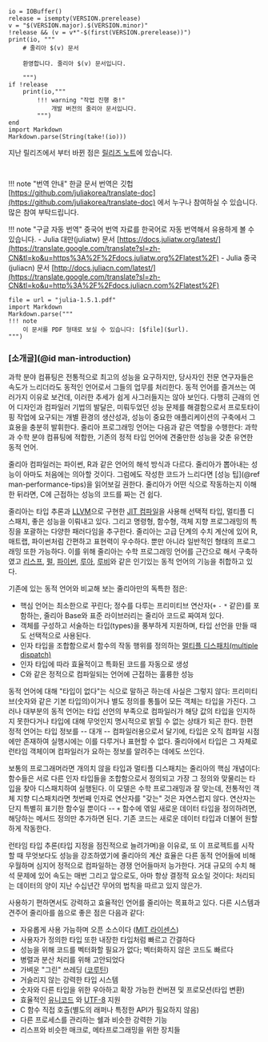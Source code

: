 ```@eval
io = IOBuffer()
release = isempty(VERSION.prerelease)
v = "$(VERSION.major).$(VERSION.minor)"
!release && (v = v*"-$(first(VERSION.prerelease))")
print(io, """
    # 줄리아 $(v) 문서

    환영합니다. 줄리아 $(v) 문서입니다.

    """)
if !release
    print(io,"""
        !!! warning "작업 진행 중!"
            개발 버전의 줄리아 문서입니다.
        """)
end
import Markdown
Markdown.parse(String(take!(io)))
```

지난 릴리즈에서 부터 바뀐 점은 [릴리즈 노트](NEWS.md)에 있습니다.

` `

!!! note "번역 안내"
    한글 문서 번역은 깃헙 [https://github.com/juliakorea/translate-doc](https://github.com/juliakorea/translate-doc) 에서 누구나 참여하실 수 있습니다.
    많은 참여 부탁드립니다.

!!! note "구글 자동 번역"
    중국어 번역 자료를 한국어로 자동 번역해서 유용하게 볼 수 있습니다.
    - Julia 대만(juliatw) 문서 [https://docs.juliatw.org/latest/](https://translate.google.com/translate?sl=zh-CN&tl=ko&u=https%3A%2F%2Fdocs.juliatw.org%2Flatest%2F)
    - Julia 중국(juliacn) 문서 [http://docs.juliacn.com/latest/](https://translate.google.com/translate?sl=zh-CN&tl=ko&u=http%3A%2F%2Fdocs.juliacn.com%2Flatest%2F)

```@eval
file = url = "julia-1.5.1.pdf"
import Markdown
Markdown.parse("""
!!! note
    이 문서를 PDF 형태로 보실 수 있습니다: [$file]($url).
""")
```

### [소개글](@id man-introduction)

과학 분야 컴퓨팅은 전통적으로 최고의 성능을 요구하지만, 당사자인 전문 연구자들은 속도가 느리더라도 동적인 언어로서 그들의 업무를 처리한다.
동적 언어를 즐겨쓰는 여러가지 이유로 보건데, 이러한 추세가 쉽게 사그러들지는 않아 보인다.
다행히 근래의 언어 디자인과 컴파일러 기법의 발달은, 미뤄두었던 성능 문제를 해결함으로서
프로토타이핑 작업에 요구되는 개별 환경의 생산성과, 성능이 중요한 애플리케이션의 구축에서 그 효용을 충분히 발휘한다.
줄리아 프로그래밍 언어는 다음과 같은 역할을 수행한다: 과학과 수학 분야 컴퓨팅에 적합한, 기존의 정적 타입 언어에 견줄만한 성능을 갖춘 유연한 동적 언어.

줄리아 컴파일러는 파이썬, R과 같은 언어의 해석 방식과 다르다. 줄리아가 뽑아내는 성능이 아마도 처음에는 의아할 것이다.
그럼에도 작성한 코드가 느리다면 [성능 팁](@ref man-performance-tips)을 읽어보길 권한다.
줄리아가 어떤 식으로 작동하는지 이해한 뒤라면, C에 근접하는 성능의 코드를 짜는 건 쉽다.

줄리아는 타입 추론과 [LLVM](https://ko.wikipedia.org/wiki/LLVM)으로 구현한 [JIT 컴파일](https://ko.wikipedia.org/wiki/JIT_%EC%BB%B4%ED%8C%8C%EC%9D%BC)을 사용해
선택적 타입, 멀티플 디스패치, 좋은 성능을 이뤄내고 있다. 그리고 명령형, 함수형, 객체 지향 프로그래밍의 특징을 포괄하는 다양한 패러다임을 추구한다.
줄리아는 고급 단계의 수치 계산에 있어 R, 매트랩, 파이썬처럼 간편하고 표현력이 우수하다.
뿐만 아니라 일반적인 형태의 프로그래밍 또한 가능하다. 이를 위해 줄리아는 수학 프로그래밍 언어를 근간으로 해서 구축하였고
[리스프](https://ko.wikipedia.org/wiki/%EB%A6%AC%EC%8A%A4%ED%94%84), [펄](https://ko.wikipedia.org/wiki/%ED%8E%84),
[파이썬](https://ko.wikipedia.org/wiki/%ED%8C%8C%EC%9D%B4%EC%8D%AC), [루아](https://ko.wikipedia.org/wiki/%EB%A3%A8%EC%95%84_(%ED%94%84%EB%A1%9C%EA%B7%B8%EB%9E%98%EB%B0%8D_%EC%96%B8%EC%96%B4)),
[루비](https://ko.wikipedia.org/wiki/%EB%A3%A8%EB%B9%84_(%ED%94%84%EB%A1%9C%EA%B7%B8%EB%9E%98%EB%B0%8D_%EC%96%B8%EC%96%B4))와 같은 인기있는 동적 언어의 기능을 취합하고 있다.

기존에 있는 동적 언어와 비교해 보는 줄리아만의 독특한 점은:

  * 핵심 언어는 최소한으로 꾸린다; 정수를 다루는 프리미티브 연산자(`+` `-` `*` 같은)를 포함하는, 줄리아 Base와 표준 라이브러리는 줄리아 코드로 짜여져 있다.
  * 객체를 구성하고 서술하는 타입(types)을 풍부하게 지원하며, 타입 선언을 만들 때도 선택적으로 사용된다.
  * 인자 타입을 조합함으로서 함수의 작동 행위를 정의하는 [멀티플 디스패치(multiple dispatch)](https://en.wikipedia.org/wiki/Multiple_dispatch)
  * 인자 타입에 따라 효율적이고 특화된 코드를 자동으로 생성
  * C와 같은 정적으로 컴파일되는 언어에 근접하는 훌륭한 성능

동적 언어에 대해 "타입이 없다"는 식으로 말하곤 하는데 사실은 그렇지 않다: 프리미티브(숫자와 같은 기본 타입의)이거나 별도 정의를 통틀어 모든 객체는 타입을 가진다.
그러나 대부분의 동적 언어는 타입 선언의 부족으로 컴파일러가 해당 값의 타입을 인지하지 못한다거나 타입에 대해 무엇인지 명시적으로 밝힐 수 없는 상태가 되곤 한다.
한편 정적 언어는 타입 정보를 -- 대개 -- 컴파일러용으로서 달기에, 타입은 오직 컴파일 시점에만 존재하여 실행시에는 이를 다루거나 표현할 수 없다.
줄리아에서 타입은 그 자체로 런타임 객체이며 컴파일러가 요하는 정보를 알려주는 데에도 쓰인다.

보통의 프로그래머라면 개의치 않을 타입과 멀티플 디스패치는 줄리아의 핵심 개념이다: 함수들은 서로 다른 인자 타입들을 조합함으로서 정의되고
가장 그 정의와 맞물리는 타입을 찾아 디스패치하여 실행된다. 이 모델은 수학 프로그래밍과 잘 맞는데,
전통적인 객체 지향 디스패치라면 첫번째 인자로 연산자를 "갖는" 것은 자연스럽지 않다.
연산자는 단지 특별히 표기한 함수일 뿐이다 -- `+` 함수에 엮일 새로운 데이터 타입을 정의하려면, 해당하는 메서드 정의만 추가하면 된다.
기존 코드는 새로운 데이터 타입과 더불어 원할하게 작동한다.

런타임 타입 추론(타입 지정을 점진적으로 늘려가며)을 이유로, 또 이 프로젝트를 시작할 때 무엇보다도 성능을 강조하였기에
줄리아의 계산 효율은 다른 동적 언어들에 비해 우월하며 심지어 정적으로 컴파일하는 경쟁 언어들마저 능가한다.
거대 규모의 수치 해석 문제에 있어 속도는 매번 그리고 앞으로도, 아마 항상 결정적 요소일 것이다: 처리되는 데이터의 양이 지난 수십년간 무어의 법칙을 따르고 있지 않은가.

사용하기 편하면서도 강력하고 효율적인 언어를 줄리아는 목표하고 있다. 다른 시스템과 견주어 줄리아를 씀으로 좋은 점은 다음과 같다:

  * 자유롭게 사용 가능하며 오픈 소스이다 ([MIT 라이센스](https://github.com/JuliaLang/julia/blob/master/LICENSE.md))
  * 사용자가 정의한 타입 또한 내장한 타입처럼 빠르고 간결하다
  * 성능을 위해 코드를 벡터화할 필요가 없다; 벡터화하지 않은 코드도 빠르다
  * 병렬과 분산 처리를 위해 고안되었다
  * 가벼운 "그린" 쓰레딩 ([코루틴](https://en.wikipedia.org/wiki/Coroutine))
  * 거슬리지 않는 강력한 타입 시스템
  * 숫자와 다른 타입을 위한 우아하고 확장 가능한 컨버젼 및 프로모션(타입 변환)
  * 효율적인 [유니코드](https://ko.wikipedia.org/wiki/%EC%9C%A0%EB%8B%88%EC%BD%94%EB%93%9C) 와 [UTF-8](https://ko.wikipedia.org/wiki/UTF-8) 지원
  * C 함수 직접 호출(별도의 래퍼나 특정한 API가 필요하지 않음)
  * 다른 프로세스를 관리하는 쉘과 비슷한 강력한 기능
  * 리스프와 비슷한 매크로, 메타프로그래밍을 위한 장치들
